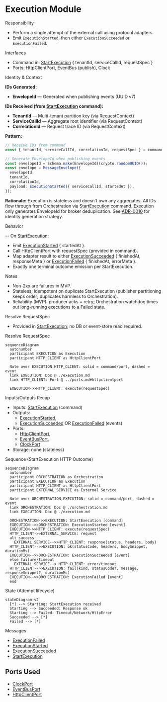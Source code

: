 # Execution Module

Responsibility

- Perform a single attempt of the external call using protocol adapters.
- Emit `ExecutionStarted`, then either `ExecutionSucceeded` or `ExecutionFailed`.

Interfaces

- Command in: [StartExecution] { tenantId, serviceCallId, requestSpec }
- Ports: HttpClientPort, EventBus (publish), Clock

Identity & Context

**IDs Generated:**

- **EnvelopeId** — Generated when publishing events (UUID v7)

**IDs Received (from [StartExecution] command):**

- **TenantId** — Multi-tenant partition key (via RequestContext)
- **ServiceCallId** — Aggregate root identifier (via RequestContext)
- **CorrelationId** — Request trace ID (via RequestContext)

**Pattern:**

```typescript
// Receive IDs from command
const { tenantId, serviceCallId, correlationId, requestSpec } = command;

// Generate EnvelopeId when publishing events
const envelopeId = Schema.make(EnvelopeId)(crypto.randomUUID());
const envelope = MessageEnvelope({
  envelopeId,
  tenantId,
  correlationId,
  payload: ExecutionStarted({ serviceCallId, startedAt }),
});
```

**Rationale:** Execution is stateless and doesn't own any aggregates. All IDs flow through from Orchestration via [StartExecution] command. Execution only generates EnvelopeId for broker deduplication. See [ADR-0010][] for identity generation strategy.

Behavior

-- On [StartExecution]:

- Emit [ExecutionStarted] { startedAt }.
- Call HttpClientPort with requestSpec (provided in command).
- Map adapter result to either [ExecutionSucceeded] { finishedAt, responseMeta } or [ExecutionFailed] { finishedAt, errorMeta }.
- Exactly one terminal outcome emission per StartExecution.

Notes

- Non-2xx are failures in MVP.
- Stateless; idempotent on duplicate StartExecution (publisher partitioning keeps order; duplicates harmless to Orchestration).
- Reliability (MVP): producer acks + retry; Orchestration watchdog times out long-running executions to a Failed state.

Resolve RequestSpec

- Provided in [StartExecution]; no DB or event-store read required.

Resolve RequestSpec

```mermaid
sequenceDiagram
  autonumber
  participant EXECUTION as Execution
  participant HTTP_CLIENT as HttpClientPort

  Note over EXECUTION,HTTP_CLIENT: solid = command/port, dashed = event
  link EXECUTION: Doc @ ./execution.md
  link HTTP_CLIENT: Port @ ../ports.md#httpclientport

  EXECUTION->>HTTP_CLIENT: execute(requestSpec)
```

Inputs/Outputs Recap

- Inputs: [StartExecution] (command)
- Outputs:
  - [ExecutionStarted],
  - [ExecutionSucceeded] OR [ExecutionFailed] (events)
- Ports:
  - [HttpClientPort],
  - [EventBusPort],
  - [ClockPort]
- Storage: none (stateless)

Sequence (StartExecution HTTP Outcome)

```mermaid
sequenceDiagram
  autonumber
  participant ORCHESTRATION as Orchestration
  participant EXECUTION as Execution
  participant HTTP_CLIENT as HttpClientPort
  participant EXTERNAL_SERVICE as External Service

  Note over ORCHESTRATION,EXECUTION: solid = command/port, dashed = event
  link ORCHESTRATION: Doc @ ./orchestration.md
  link EXECUTION: Doc @ ./execution.md

  ORCHESTRATION->>EXECUTION: StartExecution [command]
  EXECUTION-->>ORCHESTRATION: ExecutionStarted [event]
  EXECUTION->>HTTP_CLIENT: execute(requestSpec)
  HTTP_CLIENT->>EXTERNAL_SERVICE: request
  alt success
    EXTERNAL_SERVICE-->>HTTP_CLIENT: response(status, headers, body)
  HTTP_CLIENT-->>EXECUTION: ok(statusCode, headers, bodySnippet, durationMs)
  EXECUTION-->>ORCHESTRATION: ExecutionSucceeded [event]
  else failure/timeout
    EXTERNAL_SERVICE--x HTTP_CLIENT: error/timeout
  HTTP_CLIENT-->>EXECUTION: fail(kind, statusCode?, message, responseSnippet?, durationMs)
  EXECUTION-->>ORCHESTRATION: ExecutionFailed [event]
  end
```

State (Attempt lifecycle)

```mermaid
stateDiagram-v2
  [*] --> Starting: StartExecution received
  Starting --> Succeeded: Response ok
  Starting --> Failed: Timeout/Network/HttpError
  Succeeded --> [*]
  Failed --> [*]
```

Messages

- [ExecutionFailed]
- [ExecutionStarted]
- [ExecutionSucceeded]
- [StartExecution]

## Ports Used

- [ClockPort]
- [EventBusPort]
- [HttpClientPort]

<!-- Commands -->

[StartExecution]: ../messages.md#startexecution

<!-- Messages -->

[ExecutionFailed]: ../messages.md#executionfailed
[ExecutionStarted]: ../messages.md#executionstarted
[ExecutionSucceeded]: ../messages.md#executionsucceeded

<!-- Ports -->

[ClockPort]: ../ports.md#clockport
[EventBusPort]: ../ports.md#eventbusport
[HttpClientPort]: ../ports.md#httpclientport

<!-- ADRs -->

[ADR-0010]: ../../decisions/ADR-0010-identity.md
